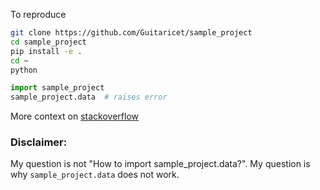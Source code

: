 To reproduce

```bash
git clone https://github.com/Guitaricet/sample_project
cd sample_project
pip install -e .
cd ~
python
```

```python
import sample_project
sample_project.data  # raises error
```

More context on [stackoverflow](https://stackoverflow.com/questions/65819504/module-sample-project-has-no-attribute-data)

### Disclaimer:

My question is not "How to import sample_project.data?".
My question is why `sample_project.data` does not work.
